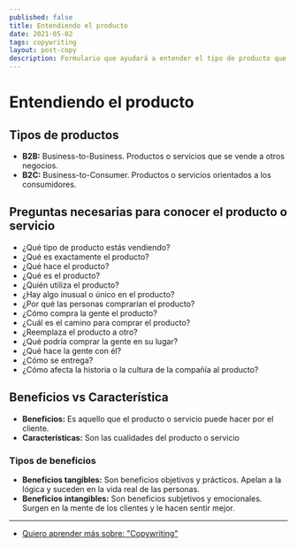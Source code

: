 ```yaml
---
published: false
title: Entendiendo el producto
date: 2021-05-02
tags: copywriting
layout: post-copy
description: Formulario que ayudará a entender el tipo de producto que se intenta vender.
---
```


# Entendiendo el producto

## Tipos de productos

- **B2B:** Business-to-Business. Productos o servicios que se vende a otros negocios.
- **B2C:** Business-to-Consumer. Productos o servicios orientados a los consumidores.

## Preguntas necesarias para conocer el producto o servicio

- ¿Qué tipo de producto estás vendiendo?
- ¿Qué es exactamente el producto?
- ¿Qué hace el producto?
- ¿Qué es el producto?
- ¿Quién utiliza el producto?
- ¿Hay algo inusual o único en el producto?
- ¿Por qué las personas comprarían el producto?
- ¿Cómo compra la gente el producto?
- ¿Cuál es el camino para comprar el producto?
- ¿Reemplaza el producto a otro?
- ¿Qué podría comprar la gente en su lugar?
- ¿Qué hace la gente con él?
- ¿Cómo se entrega?
- ¿Cómo afecta la historia o la cultura de la compañía al producto?

## Beneficios vs Característica

- **Beneficios:** Es aquello que el producto o servicio puede hacer por el cliente.
- **Características:** Son las cualidades del producto o servicio

### Tipos de beneficios

- **Beneficios tangibles:** Son beneficios objetivos y prácticos. Apelan a la lógica y suceden en la vida real de las personas.
- **Beneficios intangibles:** Son beneficios subjetivos y emocionales. Surgen en la mente de los clientes y le hacen sentir mejor.

***

- [Quiero aprender más sobre: "Copywriting"](../00/copywriting)
